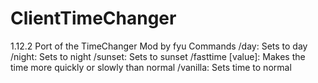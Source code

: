 # ClientTimeChanger
1.12.2 Port of the TimeChanger Mod by fyu
Commands
/day: Sets to day
/night: Sets to night
/sunset: Sets to sunset
/fasttime [value]: Makes the time more quickly or slowly than normal
/vanilla: Sets time to normal
